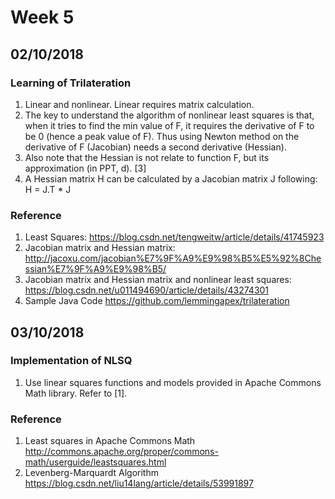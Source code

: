 # Week 5
## 02/10/2018
### Learning of Trilateration
1. Linear and nonlinear. Linear requires matrix calculation.
2. The key to understand the algorithm of nonlinear least squares is that, when it tries to find the min value of F, it requires the derivative of F to be 0 (hence a peak value of F). Thus using Newton method on the derivative of F (Jacobian) needs a second derivative (Hessian).
3. Also note that the Hessian is not relate to function F, but its approximation (in PPT, d). [3]
4. A Hessian matrix H can be calculated by a Jacobian matrix J following: H = J.T * J

### Reference
1. Least Squares: https://blog.csdn.net/tengweitw/article/details/41745923
2. Jacobian matrix and Hessian matrix: http://jacoxu.com/jacobian%E7%9F%A9%E9%98%B5%E5%92%8Chessian%E7%9F%A9%E9%98%B5/
3. Jacobian matrix and Hessian matrix and nonlinear least squares: https://blog.csdn.net/u011494690/article/details/43274301
4. Sample Java Code https://github.com/lemmingapex/trilateration

## 03/10/2018
### Implementation of NLSQ
1. Use linear squares functions and models provided in Apache Commons Math library. Refer to [1].

### Reference
1. Least squares in Apache Commons Math http://commons.apache.org/proper/commons-math/userguide/leastsquares.html
2. Levenberg-Marquardt Algorithm https://blog.csdn.net/liu14lang/article/details/53991897